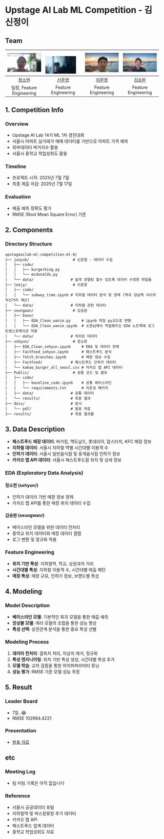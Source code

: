 # Upstage AI Lab ML Competition - 김신정이

## Team

|    ![정소현](Public/image/소현.png)     |     ![신준엽](Public/image/준엽.png)      |       ![이준영](Public/image/준영.png)       |    ![김승완](Public/image/승완.png)    |
| :-------------------------------------: | :---------------------------------------: | :------------------------------------------: | :------------------------------------: |
| [정소현](https://github.com/soniajhung) | [신준엽](https://github.com/Shin-junyeob) | [이준영](https://github.com/junyeonglee1111) | [김승완](https://github.com/wan-seung) |
|        팀장, Feature Engineering        |            Feature Engineering            |             Feature Engineering              |          Feature Engineering           |

## 1. Competition Info

### Overview

- Upstage AI Lab 14기 ML 1차 경진대회
- 서울시 아파트 실거래가 매매 데이터를 기반으로 아파트 가격 예측
- 외부데이터 버거지수 활용
- 서울시 중학교 학업성취도 활용

### Timeline

- 프로젝트 시작: 2025년 7월 7월
- 최종 제출 마감: 2025년 7월 17일

### Evaluation

- 매출 예측 정확도 평가
- RMSE (Root Mean Square Error) 기준

## 2. Components

### Directory Structure

```
upstageailab-ml-competition-ml-6/
├── junyub/                    # 신준엽 - 데이터 수집
│   ├── code/
│   │   ├── burgerking.py
│   │   └── mcdonalds.py
│   └── data/                 # 쉽게 모델링 할수 있도록 데이터 수정한 파일들
├── leejy/                     # 이준영
│   ├── code/
│   │   └── subway_time.ipynb # 지하철 데이터 분석 및 정제 (역과 강남역 사이의 직선거리 계산)
│   └── data/                 # 지하철 관련 데이터
├── seungwan/                  # 김승완
│   ├── base/
│   │   ├── EDA_Clean_wanie.py     # ipynb 파일 py코드로 변환
│   │   └── EDA_Clean_wanie.ipynb  # 소현님께서 작업해주신 EDA 노트북에 로그 트랜스포메이션 적용
│   └── data/                 # 처리된 데이터
├── sohyun/                    # 정소현
│   ├── EDA_Clean_sohyun.ipynb     # EDA 및 데이터 정제
│   ├── FastFood_sohyun.ipynb      # 패스트푸드 분석
│   ├── fetch_branches.ipynb       # 매장 정보 수집
│   ├── FastFood/             # 패스트푸드 인허가 데이터
│   └── kakao_burger_all_seoul.csv # 카카오 맵 API 데이터
├── Public/                    # 공통 코드 및 결과
│   ├── code/
│   │   ├── baseline_code.ipynb    # 공통 베이스라인
│   │   └── requirements.txt       # 의존성 패키지
│   ├── data/                 # 공통 데이터
│   └── results/              # 최종 결과
├── docs/                     # 문서
│   └── pdf/                  # 발표 자료
├── results/                  # 최종 결과물
```

## 3. Data Description

- **패스트푸드 매장 데이터**: 버거킹, 맥도날드, 롯데리아, 맘스터치, KFC 매장 정보
- **지하철 데이터**: 서울시 지하철 역별 시간대별 이용객 수
- **인허가 데이터**: 서울시 일반음식점 및 휴게음식점 인허가 정보
- **카카오 맵 API 데이터**: 서울시 패스트푸드점 위치 및 상세 정보

### EDA (Exploratory Data Analysis)

#### 정소현 (sohyun/)

- 인허가 데이터 기반 매장 정보 정제
- 카카오 맵 API를 통한 매장 위치 데이터 수집

#### 김승완 (seungwan/)

- 베이스라인 모델을 위한 데이터 전처리
- 중학교 위치 데이터와 매장 데이터 결합
- 로그 변환 및 정규화 적용

### Feature Engineering

- **위치 기반 특성**: 지하철역, 학교, 상권과의 거리
- **시간대별 특성**: 지하철 이용객 수, 시간대별 매출 패턴
- **매장 특성**: 매장 규모, 인허가 정보, 브랜드별 특성

## 4. Modeling

### Model Description

- **베이스라인 모델**: 기본적인 회귀 모델을 통한 매출 예측
- **앙상블 모델**: 여러 모델의 조합을 통한 성능 향상
- **특성 선택**: 상관관계 분석을 통한 중요 특성 선별

### Modeling Process

1. **데이터 전처리**: 결측치 처리, 이상치 제거, 정규화
2. **특성 엔지니어링**: 위치 기반 특성 생성, 시간대별 특성 추가
3. **모델 학습**: 교차 검증을 통한 하이퍼파라미터 튜닝
4. **성능 평가**: RMSE 기준 모델 성능 측정

## 5. Result

### Leader Board

- 7등..😂
- RMSE 102984.4221

### Presentation

- [발표 자료](https://drive.google.com/file/d/1qDE6M0GI5JlmiwG0keGopdh-5TdpWRh1/view?usp=drive_link)

## etc

### Meeting Log

- 팀 미팅 기록은 아직 없습니다

### Reference

- 서울시 공공데이터 포털
- 지하철역 및 버스정류장 추가 데이터
- 카카오 맵 API
- 패스트푸드 업계 데이터
- 중학교 학업성취도 자료
